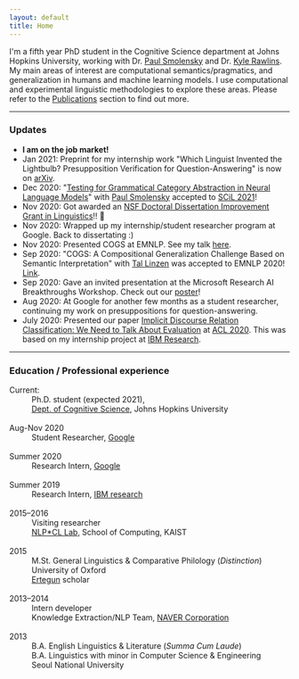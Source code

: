```yaml
---
layout: default
title: Home
---
```


I'm a fifth year PhD student in the Cognitive Science department at Johns Hopkins University, working with Dr. <a href="https://www.microsoft.com/en-us/research/people/psmo/">Paul Smolensky</a> and Dr. <a href="http://sites.krieger.jhu.edu/rawlins/">Kyle Rawlins</a>. My main areas of interest are computational semantics/pragmatics, and generalization in humans and machine learning models. I use computational and experimental linguistic methodologies to explore these areas. Please refer to the <a href="/publications">Publications</a> section to find out more.

* * *
### Updates
* <b>I am on the job market!</b>
* Jan 2021: Preprint for my internship work "Which Linguist Invented the Lightbulb? Presupposition Verification for Question-Answering" is now on <a href="https://arxiv.org/abs/2101.00391">arXiv</a>.
* Dec 2020: "<a href="https://scholarworks.umass.edu/scil/vol4/iss1/60/">Testing for Grammatical Category Abstraction in Neural Language Models</a>" with <a href="https://www.microsoft.com/en-us/research/people/psmo/">Paul Smolensky</a> accepted to <a href="https://www.scil2021.org/">SCiL 2021</a>!
* Nov 2020: Got awarded an <a href="https://www.nsf.gov/funding/pgm_summ.jsp?pims_id=505033">NSF Doctoral Dissertation Improvement Grant in Linguistics</a>!! 🥳
* Nov 2020: Wrapped up my internship/student researcher program at Google. Back to dissertating :)
* Nov 2020: Presented COGS at EMNLP. See my talk <a href="https://slideslive.com/38939064/cogs-a-composition-generalization-challenge-based-on-semantic-interpretation">here</a>.
* Sep 2020: "COGS: A Compositional Generalization Challenge Based on Semantic Interpretation" with <a href="http://tallinzen.net/">Tal Linzen</a> was accepted to EMNLP 2020! <a href="https://www.aclweb.org/anthology/2020.emnlp-main.731/">Link</a>.
* Sep 2020: Gave an invited presentation at the Microsoft Research AI Breakthroughs Workshop. Check out our <a href="/assets/files/cogs_poster.pdf">poster</a>!
* Aug 2020: At Google for another few months as a student researcher, continuing my work on presuppositions for question-answering.
* July 2020: Presented our paper <a href="https://www.aclweb.org/anthology/2020.acl-main.480/">Implicit Discourse Relation Classification: We Need to Talk About Evaluation</a> at <a href="https://acl2020.org/">ACL 2020</a>. This was based on my internship project at <a href="https://researcher.watson.ibm.com/researcher/view_group.php?id=8073">IBM Research</a>.

<!-- 
* Summer 2020: At Google as a research intern with Deepak Ramachandran and Ellie Pavlick!
* Jan 2020: Presented a <a href="/assets/files/LSA_ku_poster.pdf">poster</a> on demonstratives with Sadhwi Srinivas & Kyle Rawlins at <a href="https://www.linguisticsociety.org/event/lsa-2020-annual-meeting">LSA 2020</a>. 
* Dec 2019: Presented a paper titled <a href="/assets/files/Kim_Linzen_NeurIPS_workshop_camready.pdf">Compositionality as Directional Consistency in Sequential Neural Networks</a> at the <a href="https://context-composition.github.io/">Compositionality Workshop</a> at NeurIPS 2019. 
* Aug 2019: A preprint of our paper on modeling PP argumenthood as gradient blends is now on <a href="https://ling.auf.net/lingbuzz/004723">LingBuzz</a> (note: currently undergoing major revisions). Work with my advisors Kyle Rawlins & Paul Smolensky.
* Summer 2019: Interned with the <a href="https://researcher.watson.ibm.com/researcher/view_group.php?id=8073">Conversational Systems</a> team at IBM Research, looking at conditional structures and representations for discourse more generally. Preprint coming soon...
* Jul 2019: <a href="https://www.aclweb.org/anthology/papers/P/P19/P19-1439/">Pretraining paper</a> with the JSALT Sentence Rep team presented at ACL 2019.
* Jun 2019: <a href="https://starsem.org/2019">\*SEM</a> paper received <a href="https://twitter.com/_starsem/status/1136645141547094016">Best Paper Award</a>!
* Aug 2019: <a href="https://www.linguisticsociety.org/abstract/maximize-presupposition-and-korean-demonstrative-ku">Abstract</a> on demonstratives with Sadhwi Srinivas & Kyle Rawlins accepted to <a href="https://www.linguisticsociety.org/event/lsa-2020-annual-meeting">LSA 2020</a>.
* May 2019: <a href="https://www.frontiersin.org/articles/10.3389/fpsyg.2019.01020/full">Paper</a> on semantic fluency accepted to Frontiers in Psychology.
* Apr 2019: <a href="https://arxiv.org/abs/1904.11544">Function words probing paper</a> accepted to <a href="https://starsem.org/2019">\*SEM</a>! Work with JSALT 2018 Sentence Rep <a href="https://jsalt18-sentence-repl.github.io/">Team</a>. 
** Dec 2018: <a href="https://arxiv.org/pdf/1812.10860.pdf">Two</a> <a href="https://openreview.net/forum?id=SJzSgnRcKX">papers</a> on probing sentence representations are out.
Nov 1 2018: Our paper "Predicting Argumenthood of English Preposition Phrases" has been accepted to <a href="https://aaai.org/Conferences/AAAI-19/">AAAI 2019</a> (16.2% acceptance rate!). Joint work with Kyle Rawlins, Ben Van Durme & Paul Smolensky. [<a target="_blank" href="https://arxiv.org/abs/1809.07889">preprint</a>]
* Oct 25 2018:
Talk at <a href="https://sites.google.com/view/acceptability/home">Acceptability judgments workshop</a> (Barcelona) [<a target="_blank" href="/assets/files/acceptability_slides.pdf">slides</a>]
* Oct 26-27 2018:
Talk at <a href="https://sites.google.com/site/cialt2berlin/home">CiALT2</a> (Berlin) [<a target="_blank" href="/assets/files/acceptability_slides.pdf">slides</a>]
* Sep 28 2018:
Lightning talk & poster at <a href="https://wecnlpsummit2018rsvp.splashthat.com/">WeCNLP Summit</a> (Facebook, Menlo Park) [<a target="_blank" href="/assets/files/nkim_wecnlp_poster.pdf">poster</a>] \[<a target="_blank" href="/assets/files/nkim_wecnlp_slides.pdf">slides</a>] 
* Jun--Aug 2018:
At <a href="https://www.clsp.jhu.edu/workshops/18-workshop/">JSALT</a> General-Purpose Sentence Representation Learning <a href="https://jsalt18-sentence-repl.github.io/">team</a> (Baltimore)
-->

* * *
### Education / Professional experience
<dl>
<dt>Current: </dt>
<dd>Ph.D. student (expected 2021),<br> <a href="http://cogsci.jhu.edu/">Dept. of Cognitive Science</a>, Johns Hopkins University</dd>
<br>
<dt>Aug-Nov 2020  </dt>
<dd>Student Researcher, <a href="https://ai.google/">Google</a></dd>
<br>
<dt>Summer 2020  </dt>
<dd>Research Intern, <a href="https://ai.google/">Google</a></dd>
<br>
<dt>Summer 2019  </dt>
<dd>Research Intern, <a href="https://researcher.watson.ibm.com/researcher/view_group.php?id=8073">IBM research</a></dd>
<br>
<dt>2015&#8211;2016  </dt>
<dd>Visiting researcher <br> <a href="http://nlpcl.kaist.ac.kr">NLP*CL Lab</a>, School of Computing, KAIST</dd>
<br>
<dt>2015  </dt>
<dd>M.St. General Linguistics & Comparative Philology (<i>Distinction</i>)<br> University of Oxford</dd>
<dd><a href="https://www.ertegun.ox.ac.uk/">Ertegun</a> scholar</dd> 
<br>
<dt>2013&#8211;2014  </dt>
<dd>Intern developer<br>Knowledge Extraction/NLP Team, <a href="https://www.navercorp.com/en/index.nhn">NAVER Corporation</a>  </dd>
<br>
<dt>2013  </dt>  
<dd>B.A. English Linguistics & Literature (<i>Summa Cum Laude</i>) <br>
B.A. Linguistics with minor in Computer Science & Engineering   <br>
Seoul National University <br>
</dd>
</dl>


